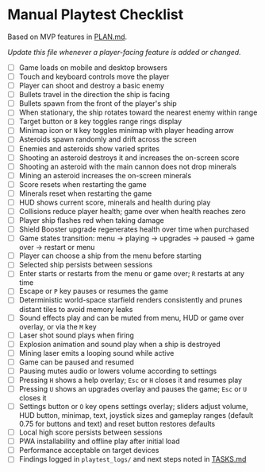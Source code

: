# Manual Playtest Checklist

Based on MVP features in [PLAN.md](PLAN.md).

_Update this file whenever a player-facing feature is added or changed._

- [ ] Game loads on mobile and desktop browsers
- [ ] Touch and keyboard controls move the player
- [ ] Player can shoot and destroy a basic enemy
- [ ] Bullets travel in the direction the ship is facing
- [ ] Bullets spawn from the front of the player's ship
- [ ] When stationary, the ship rotates toward the nearest enemy within range
- [ ] Target button or `B` key toggles range rings display
- [ ] Minimap icon or `N` key toggles minimap with player heading arrow
- [ ] Asteroids spawn randomly and drift across the screen
- [ ] Enemies and asteroids show varied sprites
- [ ] Shooting an asteroid destroys it and increases the on-screen score
- [ ] Shooting an asteroid with the main cannon does not drop minerals
- [ ] Mining an asteroid increases the on-screen minerals
- [ ] Score resets when restarting the game
- [ ] Minerals reset when restarting the game
- [ ] HUD shows current score, minerals and health during play
- [ ] Collisions reduce player health; game over when health reaches zero
- [ ] Player ship flashes red when taking damage
- [ ] Shield Booster upgrade regenerates health over time when purchased
- [ ] Game states transition: menu → playing → upgrades → paused → game over
      → restart or menu
- [ ] Player can choose a ship from the menu before starting
- [ ] Selected ship persists between sessions
- [ ] Enter starts or restarts from the menu or game over; `R` restarts at any time
- [ ] Escape or `P` key pauses or resumes the game
- [ ] Deterministic world-space starfield renders consistently and prunes
      distant tiles to avoid memory leaks
- [ ] Sound effects play and can be muted from menu, HUD or game over overlay,
      or via the `M` key
- [ ] Laser shot sound plays when firing
- [ ] Explosion animation and sound play when a ship is destroyed
- [ ] Mining laser emits a looping sound while active
- [ ] Game can be paused and resumed
- [ ] Pausing mutes audio or lowers volume according to settings
- [ ] Pressing `H` shows a help overlay; `Esc` or `H` closes it and resumes play
- [ ] Pressing `U` shows an upgrades overlay and pauses the game; `Esc` or `U`
      closes it
- [ ] Settings button or `O` key opens settings overlay; sliders adjust volume,
      HUD button, minimap, text, joystick sizes and gameplay ranges (default
      0.75 for buttons and text) and reset button restores defaults
- [ ] Local high score persists between sessions
- [ ] PWA installability and offline play after initial load
- [ ] Performance acceptable on target devices
- [ ] Findings logged in `playtest_logs/` and next steps noted in [TASKS.md](TASKS.md)
